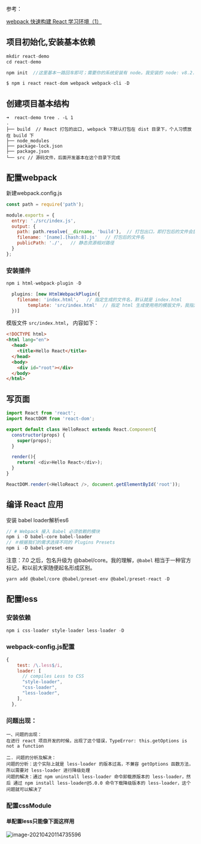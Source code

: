 参考：

[webpack 快速构建 React 学习环境（1）](https://juejin.cn/post/6844903629581713416)



## 项目初始化,安装基本依赖

```js
mkdir react-demo
cd react-demo

npm init  //这里基本一路回车即可；需要你的系统安装有 node。我安装的 node: v8.2.1、npm: 5.3.0。

$ npm i react react-dom webpack webpack-cli -D
```

## 创建项目基本结构

```
➜  react-demo tree . -L 1
.
├── build  // React 打包的出口, webpack 下默认打包在 dist 目录下，个人习惯放在 build 下
├── node_modules
├── package-lock.json
├── package.json
└── src // 源码文件，后面开发基本在这个目录下完成

```

## 配置webpack

新建webpack.config.js

```js
const path = require('path');

module.exports = {
  entry: './src/index.js',
  output: {
    path: path.resolve(__dirname, 'build'),  // 打包出口，即打包后的文件会放在这个目录下
    filename: '[name].[hash:8].js'   // 打包后的文件名
    publicPath: './', 	// 静态资源相对路径
  }
};

```

### 安装插件

```js
npm i html-webpack-plugin -D
```

```js
  plugins: [new HtmlWebpackPlugin({
	filename: 'index.html',   // 指定生成的文件名，默认就是 index.html
    	template: 'src/index.html'  // 指定 html 生成使用用的模版文件，我指定 使用 ```src/index.html``` 作为模版文件
  })]

```

模版文件 `src/index.html`， 内容如下：

```html
<!DOCTYPE html>
<html lang="en">
  <head>
    <title>Hello React</title>
  </head>
  <body>
    <div id="root"></div>
  </body>
</html>
```






## 写页面

```js
import React from 'react';
import ReactDOM from 'react-dom';

export default class HelloReact extends React.Component{
  constructor(props) {
    super(props);
  }

  render(){
    return( <div>Hello React</div>);
  }
}

ReactDOM.render(<HelloReact />, document.getElementById('root'));

```



## 编译 React 应用

安装 babel loader解析es6

```js
// # Webpack 接入 Babel 必须依赖的模块
npm i -D babel-core babel-loader 
// ＃根据我们的需求选择不同的 Plugins Presets
npm i -D babel-preset-env 
```

注意：7.0 之后，包名升级为 @babel/core。我的理解，`@babel` 相当于一种官方标记，和以前大家随便起名形成区别。

```js
yarn add @babel/core @babel/preset-env @babel/preset-react -D
```











## 配置less

### 安装依赖

```js
npm i css-loader style-loader less-loader -D
```









### webpack-config.js配置

```js
{
    test: /\.less$/i,
    loader: [
      // compiles Less to CSS
      "style-loader",
      "css-loader",
      "less-loader",
    ],
  },
```







### 问题出现：

```
一、问题的出现：
在进行 react 项目开发的时候，出现了这个错误，TypeError: this.getOptions is not a function

二. 问题的分析及解决：
问题的分析：这个实际上就是 less-loader 的版本过高，不兼容 getOptions 函数方法，所以需要对 less-loader 进行降级处理
问题的解决：通过 npm uninstall less-loader 命令卸载原版本的 less-loader，然后 通过 npm install less-loader@5.0.0 命令下载降级版本的 less-loader，这个问题就可以解决了

```

### 配置cssModule

#### 单配置less只能像下面这样用

![image-20210420114735596](https://gitee.com/jiang-xiaoyu/picture-bed-10/raw/master/images/image-20210420114735596.png)



